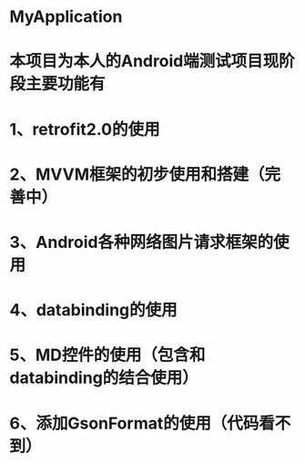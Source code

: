 # MyApplication
# 本项目为本人的Android端测试项目现阶段主要功能有
# 1、retrofit2.0的使用
# 2、MVVM框架的初步使用和搭建（完善中）
# 3、Android各种网络图片请求框架的使用
# 4、databinding的使用
# 5、MD控件的使用（包含和databinding的结合使用）
# 6、添加GsonFormat的使用（代码看不到）
